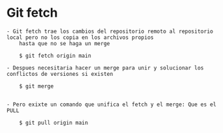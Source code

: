 
# Git fetch

    - Git fetch trae los cambios del repositorio remoto al repositorio local pero no los copia en los archivos propios 
        hasta que no se haga un merge

        $ git fetch origin main

    - Despues necesitaria hacer un merge para unir y solucionar los conflictos de versiones si existen

        $ git merge

    
    - Pero exixte un comando que unifica el fetch y el merge: Que es el PULL

        $ git pull origin main 

